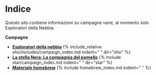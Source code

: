 # Indice

Questo sito contiene informazioni su campagne varie, al momento solo Esploratori della Nebbia.

**Campagne**

* [**Esploratori della nebbia**](./xho/campaign)
{% include_relative xho/includes/campaign_index.md indent="    " dir="xho" %}
* [**La stella Nera: La compagnia del pomello**](./star/campaign)
{% include star/campaign_index.md indent="    " dir="star" %}
* [**Materiale homebrew**](/homebrew/index)
{% include homebrew_index.md indent="    " %}